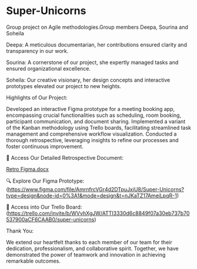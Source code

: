 # Super-Unicorns
Group project on Agile methodologies.Group members Deepa, Sourina and Soheila

Deepa: A meticulous documentarian, her contributions ensured clarity and transparency in our work.

Sourina: A cornerstone of our project, she expertly managed tasks and ensured organizational excellence.

Soheila: Our creative visionary, her design concepts and interactive prototypes elevated our project to new heights.

Highlights of Our Project:

Developed an interactive Figma prototype for a meeting booking app, encompassing crucial functionalities such as scheduling, room booking, participant communication, and document sharing.
Implemented a variant of the Kanban methodology using Trello boards, facilitating streamlined task management and comprehensive workflow visualization.
Conducted a thorough retrospective, leveraging insights to refine our processes and foster continuous improvement.

📝 Access Our Detailed Retrospective Document:

[Retro Figma.docx](https://github.com/deepa5053/Super-Unicorns/files/15246523/Retro.Figma.docx)

🔍 Explore Our Figma Prototype:
(https://www.figma.com/file/AmrnfrcVGr4d2DTpuJxiU8/Super-Unicorns?type=design&node-id=0%3A1&mode=design&t=nJKaTZ17AmeiLpqR-1)

📝 Access  into Our Trello Board:
(https://trello.com/invite/b/WVvhXgJW/ATTI3330d6c8849f07a30eb737b70537900aCF6CAAB0/super-unicorns)

Thank You:

We extend our heartfelt thanks to each member of our team for their dedication, professionalism, and collaborative spirit. Together, we have demonstrated the power of teamwork and innovation in achieving remarkable outcomes.

